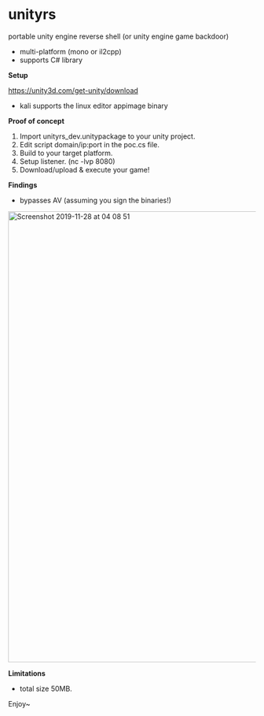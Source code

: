 # unityrs

portable unity engine reverse shell (or unity engine game backdoor)

- multi-platform (mono or il2cpp)
- supports C# library

**Setup**

https://unity3d.com/get-unity/download

- kali supports the linux editor appimage binary

**Proof of concept**

1. Import unityrs_dev.unitypackage to your unity project.
2. Edit script domain/ip:port in the poc.cs file. 
3. Build to your target platform.
4. Setup listener. (nc -lvp 8080)
5. Download/upload & execute your game!

**Findings**

- bypasses AV (assuming you sign the binaries!)

<img width="916" alt="Screenshot 2019-11-28 at 04 08 51" src="https://user-images.githubusercontent.com/56988989/69776595-ce2b5600-1194-11ea-88c9-29e3c0f39dad.png">



**Limitations**

- total size 50MB. 

Enjoy~
